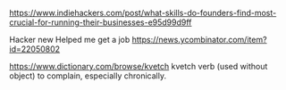 https://www.indiehackers.com/post/what-skills-do-founders-find-most-crucial-for-running-their-businesses-e95d99d9ff


Hacker new Helped me get a job
https://news.ycombinator.com/item?id=22050802


https://www.dictionary.com/browse/kvetch
kvetch
verb (used without object)
to complain, especially chronically.